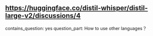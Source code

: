 ## https://huggingface.co/distil-whisper/distil-large-v2/discussions/4

contains_question: yes
question_part: How to use other languages？